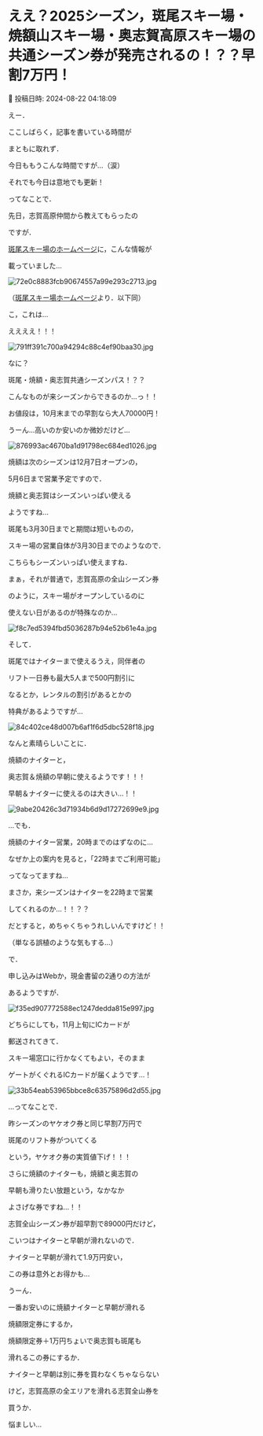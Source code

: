 # ええ？2025シーズン，斑尾スキー場・焼額山スキー場・奥志賀高原スキー場の共通シーズン券が発売されるの！？？早割7万円！

📅 投稿日時: 2024-08-22 04:18:09

えー．


ここしばらく，記事を書いている時間が


まともに取れず．


今日ももうこんな時間ですが…（涙）


それでも今日は意地でも更新！





ってなことで．


先日，志賀高原仲間から教えてもらったの


ですが．


[斑尾スキー場のホームページ](https://www.madarao.jp/ski/price/madaraoseasonpass)に，こんな情報が


載っていました…







![72e0c8883fcb90674557a99e293c2713.jpg](images/72e0c8883fcb90674557a99e293c2713.jpg)




（[斑尾スキー場ホームページ](https://www.madarao.jp/ski/price/madaraoseasonpass)より．以下同）





こ，これは…


ええええ！！！




![791ff391c700a94294c88c4ef90baa30.jpg](images/791ff391c700a94294c88c4ef90baa30.jpg)







なに？


斑尾・焼額・奥志賀共通シーズンパス！？？


こんなものが来シーズンからできるのか…っ！！





お値段は，10月末までの早割なら大人70000円！


うーん…高いのか安いのか微妙だけど…







![876993ac4670ba1d91798ec684ed1026.jpg](images/876993ac4670ba1d91798ec684ed1026.jpg)







焼額は次のシーズンは12月7日オープンの，


5月6日まで営業予定ですので．


焼額と奥志賀はシーズンいっぱい使える


ようですね…


斑尾も3月30日までと期間は短いものの，


スキー場の営業自体が3月30日までのようなので．


こちらもシーズンいっぱい使えますね．


まぁ，それが普通で，志賀高原の全山シーズン券


のように，スキー場がオープンしているのに


使えない日があるのが特殊なのか…







![f8c7ed5394fbd5036287b94e52b61e4a.jpg](images/f8c7ed5394fbd5036287b94e52b61e4a.jpg)







そして．


斑尾ではナイターまで使えるうえ，同伴者の


リフト一日券も最大5人まで500円割引に


なるとか，レンタルの割引があるとかの


特典があるようですが…







![84c402ce48d007b6af1f6d5dbc528f18.jpg](images/84c402ce48d007b6af1f6d5dbc528f18.jpg)







なんと素晴らしいことに．


焼額のナイターと，


奥志賀＆焼額の早朝に使えるようです！！！


早朝＆ナイターに使えるのは大きい…！！







![9abe20426c3d71934b6d9d17272699e9.jpg](images/9abe20426c3d71934b6d9d17272699e9.jpg)







…でも．


焼額のナイター営業，20時までのはずなのに…


なぜか上の案内を見ると，「22時までご利用可能」


ってなってますね…


まさか，来シーズンはナイターを22時まで営業


してくれるのか…！！？？


だとすると，めちゃくちゃうれしいんですけど！！


（単なる誤植のような気もする…）





で．


申し込みはWebか，現金書留の2通りの方法が


あるようですが．




![f35ed907772588ec1247dedda815e997.jpg](images/f35ed907772588ec1247dedda815e997.jpg)







どちらにしても，11月上旬にICカードが


郵送されてきて．


スキー場窓口に行かなくてもよい，そのまま


ゲートがくぐれるICカードが届くようです…！




![33b54eab53965bbce8c63575896d2d55.jpg](images/33b54eab53965bbce8c63575896d2d55.jpg)







…ってなことで．


昨シーズンのヤケオク券と同じ早割7万円で


斑尾のリフト券がついてくる


という，ヤケオク券の実質値下げ！！！


さらに焼額のナイターも，焼額と奥志賀の


早朝も滑りたい放題という，なかなか


よさげな券ですね…！！





志賀全山シーズン券が超早割で89000円だけど，


こいつはナイターと早朝が滑れないので．


ナイターと早朝が滑れて1.9万円安い，


この券は意外とお得かも…





うーん．


一番お安いのに焼額ナイターと早朝が滑れる


焼額限定券にするか，


焼額限定券＋1万円ちょいで奥志賀も斑尾も


滑れるこの券にするか．


ナイターと早朝は別に券を買わなくちゃならない


けど，志賀高原の全エリアを滑れる志賀全山券を


買うか．


悩ましい…
